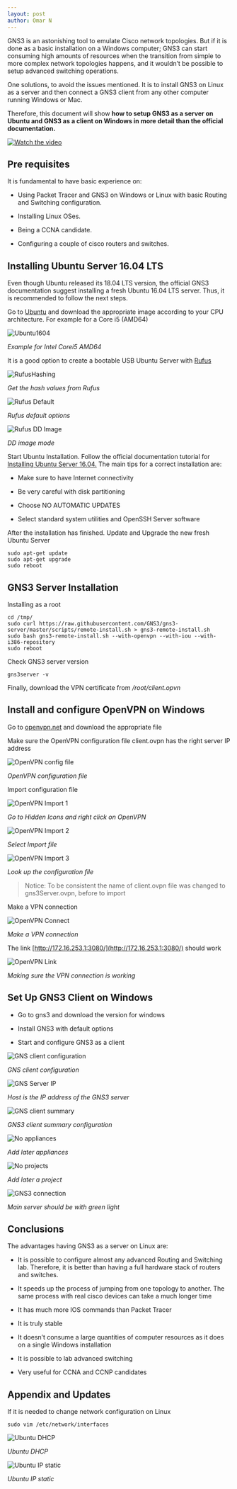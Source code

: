 ```yaml
---
layout: post
author: Omar N
---
```


GNS3 is an astonishing tool to emulate Cisco network topologies. But if it is done as a basic installation on a Windows computer; GNS3 can start consuming high amounts of resources when the transition from simple to more complex network topologies happens, and it wouldn’t be possible to setup advanced switching operations.

One solutions, to avoid the issues mentioned. It is to install GNS3 on Linux as a server and then connect a GNS3 client from any other computer running Windows or Mac.

Therefore, this document will show **how to setup GNS3 as a server on Ubuntu and GNS3 as a client on Windows in more detail than the official documentation.**

[![Watch the video](https://img.youtube.com/vi/4yelKWsP3OQ/hqdefault.jpg)](https://youtu.be/4yelKWsP3OQ)

## Pre requisites

It is fundamental to have basic experience on:

- Using Packet Tracer and GNS3 on Windows or Linux with basic Routing and Switching configuration.

- Installing Linux OSes.

- Being a CCNA candidate.

- Configuring a couple of cisco routers and switches.

## Installing Ubuntu Server 16.04 LTS

Even though Ubuntu released its 18.04 LTS version, the official GNS3 documentation suggest installing a fresh Ubuntu 16.04 LTS server. Thus, it is recommended to follow the next steps.

Go to [Ubuntu](https://releases.ubuntu.com/xenial/) and download the appropriate image according to your CPU architecture. For example for a Core i5 (AMD64)

![Ubuntu1604](/assets/images/2019-08-11-GNS3-as-a-Server-on-Linux/downloadUbuntu_16.04_1024x343.jpg "Download Ubuntu 16.04")

*Example for Intel Corei5 AMD64*

It is a good option to create a bootable USB Ubuntu Server with [Rufus](https://rufus.ie/en/)

![RufusHashing](/assets/images/2019-08-11-GNS3-as-a-Server-on-Linux/Rufus_Hashing_600x908.jpg "Rufus Hashing")

*Get the hash values from Rufus*

![Rufus Default](/assets/images/2019-08-11-GNS3-as-a-Server-on-Linux/Rufus_DefaultOptions_477x785.jpg "Rufus Defaul")

*Rufus default options*

![Rufus DD Image](/assets/images/2019-08-11-GNS3-as-a-Server-on-Linux/Rufus_DD_Image_Mode_612x785.jpg "Rufus DD Image")

*DD image mode*

Start Ubuntu Installation. Follow the official documentation tutorial for [Installing Ubuntu Server 16.04.](https://tutorials.ubuntu.com/tutorial/tutorial-install-ubuntu-server-1604#0) The main tips for a correct installation are:

- Make sure to have Internet connectivity

- Be very careful with disk partitioning

- Choose NO AUTOMATIC UPDATES

- Select standard system utilities and OpenSSH Server software

After the installation has finished. Update and Upgrade the new fresh Ubuntu Server

```Shell
sudo apt-get update
sudo apt-get upgrade
sudo reboot
```

## GNS3 Server Installation

Installing as a root

```
cd /tmp/
sudo curl https://raw.githubusercontent.com/GNS3/gns3-server/master/scripts/remote-install.sh > gns3-remote-install.sh
sudo bash gns3-remote-install.sh --with-openvpn --with-iou --with-i386-repository
sudo reboot
```

Check GNS3 server version

```
gns3server -v
```
Finally, download the VPN certificate from */root/client.opvn*

## Install and configure OpenVPN on Windows

Go to [openvpn.net](https://openvpn.net/community-downloads/) and download the appropriate file

Make sure the OpenVPN configuration file client.ovpn has the right server IP address

![OpenVPN config file](/assets/images/2019-08-11-GNS3-as-a-Server-on-Linux/openVPN_configFile_400x267.jpg "OpenVPN config file")

*OpenVPN configuration file*

Import configuration file

![OpenVPN Import 1](/assets/images/2019-08-11-GNS3-as-a-Server-on-Linux/openVPN_import01_183x170.jpg "OpenVPN Import")

*Go to Hidden Icons and right click on OpenVPN*

![OpenVPN Import 2](/assets/images/2019-08-11-GNS3-as-a-Server-on-Linux/openVPN_import02_234x171.jpg "OpenVPN Import")

*Select Import file*


![OpenVPN Import 3](/assets/images/2019-08-11-GNS3-as-a-Server-on-Linux/openVPN_import03_619x363.jpg "OpenVPN Import")

*Look up the configuration file*

> Notice: To be consistent the name of client.ovpn file was changed to gns3Server.ovpn, before to import

Make a VPN connection


![OpenVPN Connect](/assets/images/2019-08-11-GNS3-as-a-Server-on-Linux/openVPN_connect_325x365.jpg "OpenVPN Connect")

*Make a VPN connection*

The link [http://172.16.253.1:3080/](http://172.16.253.1:3080/) should work

![OpenVPN Link](/assets/images/2019-08-11-GNS3-as-a-Server-on-Linux/openVPN_link_631x373.jpg "OpenVPN Link")

*Making sure the VPN connection is working*

## Set Up GNS3 Client on Windows

- Go to gns3 and download the version for windows

- Install GNS3 with default options

- Start and configure GNS3 as a client

![GNS client configuration](/assets/images/2019-08-11-GNS3-as-a-Server-on-Linux/GNS3client01_801x692.jpg "GNS client configuration")

*GNS client configuration*

![GNS Server IP](/assets/images/2019-08-11-GNS3-as-a-Server-on-Linux/GNS3client02_802x688.jpg "GNS Server IP")

*Host is the IP address of the GNS3 server*

![GNS client summary](/assets/images/2019-08-11-GNS3-as-a-Server-on-Linux/GNS3client03_805x691.jpg "GNS client summary")

*GNS3 client summary configuration*

![No appliances](/assets/images/2019-08-11-GNS3-as-a-Server-on-Linux/GNS3client04.jpg "No appliances")

*Add later appliances*

![No projects](/assets/images/2019-08-11-GNS3-as-a-Server-on-Linux/GNS3client05.jpg "No projects")

*Add later a project*

![GNS3 connection](/assets/images/2019-08-11-GNS3-as-a-Server-on-Linux/GNS3client06_300x229.jpg "GNS3 connection")

*Main server should be with green light*

## Conclusions

The advantages having GNS3 as a server on Linux are:

- It is possible to configure almost any advanced Routing and Switching lab. Therefore, it is better than having a full hardware stack of routers and switches.

- It speeds up the process of jumping from one topology to another. The same process with real cisco devices can take a much longer time

- It has much more IOS commands than Packet Tracer

- It is truly stable

- It doesn’t consume a large quantities of computer resources as it does on a single Windows installation

- It is possible to lab advanced switching

- Very useful for CCNA and CCNP candidates

## Appendix and Updates

If it is needed to change network configuration on Linux

```
sudo vim /etc/network/interfaces

```

![Ubuntu DHCP](/assets/images/2019-08-11-GNS3-as-a-Server-on-Linux/UbuntuNetworkDHCP.jpg "Ubuntu DHCP")

*Ubuntu DHCP*

![Ubuntu IP static](/assets/images/2019-08-11-GNS3-as-a-Server-on-Linux/UbuntuNetworkStatic.jpg "Ubuntu IP static")

*Ubuntu IP static*
